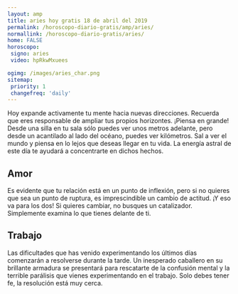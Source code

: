 ```yaml
---
layout: amp
title: aries hoy gratis 18 de abril del 2019 
permalink: /horoscopo-diario-gratis/amp/aries/
normallink: /horoscopo-diario-gratis/aries/
home: FALSE
horoscopo:
 signo: aries
 video: hpRkwMxuees

ogimg: /images/aries_char.png
sitemap:
 priority: 1
 changefreq: 'daily'
---
```



Hoy expande activamente tu mente hacia nuevas direcciones. Recuerda que eres responsable de ampliar tus propios horizontes. ¡Piensa en grande! Desde una silla en tu sala sólo puedes ver unos metros adelante, pero desde un acantilado al lado del océano, puedes ver kilómetros. Sal a ver el mundo y piensa en lo lejos que deseas llegar en tu vida. La energía astral de este día te ayudará a concentrarte en dichos hechos.

## Amor

Es evidente que tu relación está en un punto de inflexión, pero si no quieres que sea un punto de ruptura, es imprescindible un cambio de actitud. ¡Y eso va para los dos! Si quieres cambiar, no busques un catalizador. Simplemente examina lo que tienes delante de ti.

## Trabajo

Las dificultades que has venido experimentando los últimos días comenzarán a resolverse durante la tarde. Un inesperado caballero en su brillante armadura se presentará para rescatarte de la confusión mental y la terrible parálisis que vienes experimentando en el trabajo. Solo debes tener fe, la resolución está muy cerca.